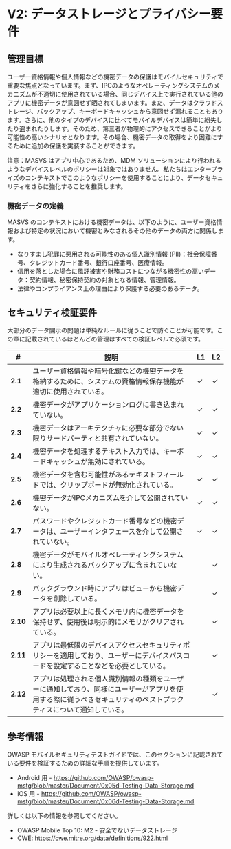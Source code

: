 # V2: データストレージとプライバシー要件

## 管理目標

ユーザー資格情報や個人情報などの機密データの保護はモバイルセキュリティで重要な焦点となっています。まず、IPCのようなオペレーティングシステムのメカニズムが不適切に使用されている場合、同じデバイス上で実行されている他のアプリに機密データが意図せず晒されてしまいます。また、データはクラウドストレージ、バックアップ、キーボードキャッシュから意図せず漏れることもあります。さらに、他のタイプのデバイスに比べてモバイルデバイスは簡単に紛失したり盗まれたりします。そのため、第三者が物理的にアクセスできることがより可能性の高いシナリオとなります。その場合、機密データの取得をより困難にするために追加の保護を実装することができます。

注意：MASVS はアプリ中心であるため、MDM ソリューションにより行われるようなデバイスレベルのポリシーは対象ではありません。私たちはエンタープライズのコンテキストでこのようなポリシーを使用することにより、データセキュリティをさらに強化することを推奨します。

### 機密データの定義

MASVS のコンテキストにおける機密データは、以下のように、ユーザー資格情報および特定の状況において機密とみなされるその他のデータの両方に関係します。

- なりすまし犯罪に悪用される可能性のある個人識別情報 (PII)：社会保障番号、クレジットカード番号、銀行口座番号、医療情報。
- 信用を落とした場合に風評被害や財務コストにつながる機密性の高いデータ：契約情報、秘密保持契約の対象となる情報、管理情報。
- 法律やコンプライアンス上の理由により保護する必要のあるデータ。

## セキュリティ検証要件

大部分のデータ開示の問題は単純なルールに従うことで防ぐことが可能です。この章に記載されているほとんどの管理はすべての検証レベルで必須です。

| # | 説明 | L1 | L2 |
| --- | --- | --- | --- |
| **2.1** | ユーザー資格情報や暗号化鍵などの機密データを格納するために、システムの資格情報保存機能が適切に使用されている。 | ✓ | ✓ |
| **2.2** | 機密データがアプリケーションログに書き込まれていない。 | ✓ | ✓ |
| **2.3** | 機密データはアーキテクチャに必要な部分でない限りサードパーティと共有されていない。 | ✓ | ✓ |
| **2.4** | 機密データを処理するテキスト入力では、キーボードキャッシュが無効にされている。 | ✓ | ✓ |
| **2.5** | 機密データを含む可能性があるテキストフィールドでは、クリップボードが無効化されている。 | ✓ | ✓ |
| **2.6** | 機密データがIPCメカニズムを介して公開されていない。 | ✓ | ✓ |
| **2.7** | パスワードやクレジットカード番号などの機密データは、ユーザーインタフェースを介して公開されていない。 | ✓ | ✓ |
| **2.8** | 機密データがモバイルオペレーティングシステムにより生成されるバックアップに含まれていない。 |   | ✓ |
| **2.9** | バックグラウンド時にアプリはビューから機密データを削除している。 |  | ✓ |
| **2.10** | アプリは必要以上に長くメモリ内に機密データを保持せず、使用後は明示的にメモリがクリアされている。 |  | ✓ |
| **2.11** | アプリは最低限のデバイスアクセスセキュリティポリシーを適用しており、ユーザーにデバイスパスコードを設定することなどを必要としている。 |  | ✓ |
| **2.12** | アプリは処理される個人識別情報の種類をユーザーに通知しており、同様にユーザーがアプリを使用する際に従うべきセキュリティのベストプラクティスについて通知している。 |  | ✓ |

## 参考情報

OWASP モバイルセキュリティテストガイドでは、このセクションに記載されている要件を検証するための詳細な手順を提供しています。

- Android 用 - https://github.com/OWASP/owasp-mstg/blob/master/Document/0x05d-Testing-Data-Storage.md
- iOS 用 - https://github.com/OWASP/owasp-mstg/blob/master/Document/0x06d-Testing-Data-Storage.md

詳しくは以下の情報を参照してください。

- OWASP Mobile Top 10: M2  - 安全でないデータストレージ
- CWE: https://cwe.mitre.org/data/definitions/922.html
